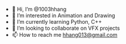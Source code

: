 - 👋 Hi, I’m @1003hhang
- 👀 I’m interested in Animation and Drawing
- 🌱 I’m currently learning Python, C++
- 💞️ I’m looking to collaborate on VFX projects
- 📫 How to reach me hhang013@gmail.com

<!---
1003hhang/1003hhang is a ✨ special ✨ repository because its `README.md` (this file) appears on your GitHub profile.
You can click the Preview link to take a look at your changes.
--->
